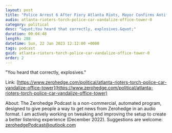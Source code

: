 ```yaml
---
layout: post
title: "Police Arrest 6 After Fiery Atlanta Riots, Mayor Confirms Antifa Used Explosives"
audio: atlanta-rioters-torch-police-car-vandalize-office-tower-0
category: political
desc: "&quot;You heard that correctly, explosives.&quot;"
duration: 00:04:48
length: 288
datetime: Sun, 22 Jan 2023 12:12:00 +0000
tags: podcast
guid: atlanta-rioters-torch-police-car-vandalize-office-tower-0
order: 2
---
```

&quot;You heard that correctly, explosives.&quot;

Link: [https://www.zerohedge.com/political/atlanta-rioters-torch-police-car-vandalize-office-tower](https://www.zerohedge.com/political/atlanta-rioters-torch-police-car-vandalize-office-tower)

About: The Zerohedge Podcast is a non-commercial, automated program, designed to give people a way to get news from Zerohedge in an audio format.  I am actively working on tweaking and improving the setup to create a better listening experience (December 2022).  Suggestions are welcome: [zerohedgePodcast@outlook.com](mailto:zerohedgePodcast@outlook.com)